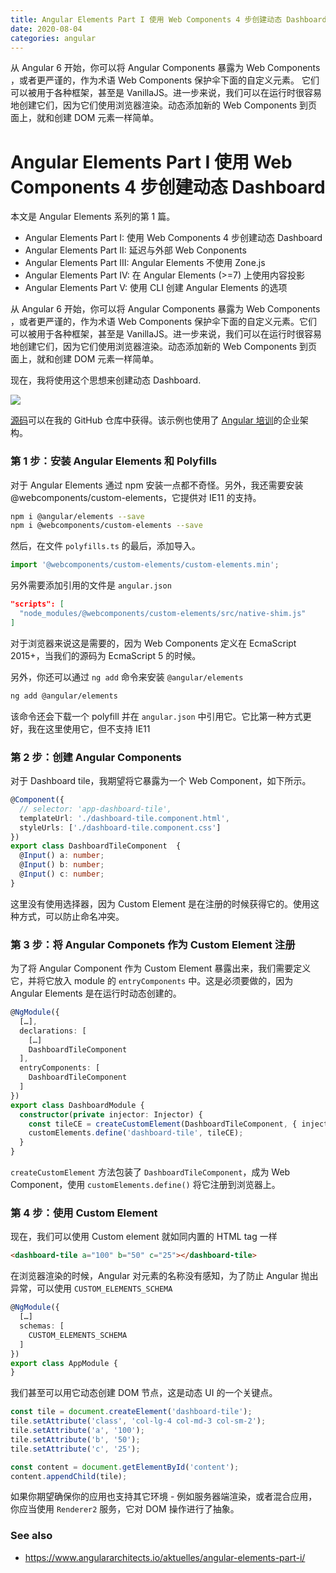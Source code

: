 ```yaml
---
title: Angular Elements Part I 使用 Web Components 4 步创建动态 Dashboard    
date: 2020-08-04
categories: angular
---
```

从 Angular 6 开始，你可以将 Angular Components 暴露为 Web Components ，或者更严谨的，作为术语 Web Components 保护伞下面的自定义元素。
它们可以被用于各种框架，甚至是 VanillaJS。进一步来说，我们可以在运行时很容易地创建它们，因为它们使用浏览器渲染。动态添加新的 Web Components 到页面上，就和创建 DOM 元素一样简单。
<!-- more -->


# Angular Elements Part I 使用 Web Components 4 步创建动态 Dashboard

本文是 Angular Elements 系列的第 1 篇。

* Angular Elements Part I: 使用 Web Components 4 步创建动态 Dashboard
* Angular Elements Part II: 延迟与外部 Web Conponents
* Angular Elements Part III: Angular Elements 不使用 Zone.js
* Angular Elements Part IV: 在 Angular Elements (>=7) 上使用内容投影
* Angular Elements Part V: 使用 CLI 创建 Angular Elements 的选项

从 Angular 6 开始，你可以将 Angular Components 暴露为 Web Components ，或者更严谨的，作为术语 Web Components 保护伞下面的自定义元素。它们可以被用于各种框架，甚至是 VanillaJS。进一步来说，我们可以在运行时很容易地创建它们，因为它们使用浏览器渲染。动态添加新的 Web Components 到页面上，就和创建 DOM 元素一样简单。

现在，我将使用这个思想来创建动态 Dashboard.

![](https://i.imgur.com/7wp1Hs5.png)

[源码](https://github.com/manfredsteyer/angular-elements-dashboard)可以在我的 GitHub 仓库中获得。该示例也使用了 [Angular 培训](https://www.angulararchitects.io/schulung/angular-advanced)的企业架构。

### 第 1 步：安装 Angular Elements 和 Polyfills

对于 Angular Elements 通过 npm 安装一点都不奇怪。另外，我还需要安装 @webcomponents/custom-elements，它提供对 IE11 的支持。

```bash
npm i @angular/elements --save
npm i @webcomponents/custom-elements --save
```

然后，在文件 `polyfills.ts` 的最后，添加导入。

```typescript
import '@webcomponents/custom-elements/custom-elements.min';
```

另外需要添加引用的文件是 `angular.json`

```json
"scripts": [
  "node_modules/@webcomponents/custom-elements/src/native-shim.js"
]
```

对于浏览器来说这是需要的，因为 Web Components 定义在 EcmaScript 2015+，当我们的源码为 EcmaScript 5 的时候。

另外，你还可以通过 `ng add` 命令来安装 `@angular/elements` 

```bash
ng add @angular/elements
```

该命令还会下载一个 polyfill 并在 `angular.json` 中引用它。它比第一种方式更好，我在这里使用它，但不支持 IE11

### 第 2 步：创建 Angular Components

对于 Dashboard tile，我期望将它暴露为一个 Web Component，如下所示。

```typescript
@Component({
  // selector: 'app-dashboard-tile',
  templateUrl: './dashboard-tile.component.html',
  styleUrls: ['./dashboard-tile.component.css']
})
export class DashboardTileComponent  {
  @Input() a: number;
  @Input() b: number;
  @Input() c: number;
}
```

这里没有使用选择器，因为 Custom Element 是在注册的时候获得它的。使用这种方式，可以防止命名冲突。

### 第 3 步：将 Angular Componets 作为 Custom Element 注册

为了将 Angular Component 作为 Custom Element 暴露出来，我们需要定义它，并将它放入 module 的 `entryComponents` 中。这是必须要做的，因为 Angular Elements 是在运行时动态创建的。

```typescript
@NgModule({
  […],
  declarations: [
    […]
    DashboardTileComponent
  ],
  entryComponents: [
    DashboardTileComponent
  ]
})
export class DashboardModule { 
  constructor(private injector: Injector) {
    const tileCE = createCustomElement(DashboardTileComponent, { injector: this.injector });
    customElements.define('dashboard-tile', tileCE);
  }
}
```

`createCustomElement` 方法包装了 `DashboardTileComponent`，成为 Web Component，使用 `customElements.define()` 将它注册到浏览器上。

### 第 4 步：使用 Custom Element

现在，我们可以使用 Custom element 就如同内置的 HTML tag 一样

```html
<dashboard-tile a="100" b="50" c="25"></dashboard-tile>
```

在浏览器渲染的时候，Angular 对元素的名称没有感知，为了防止 Angular 抛出异常，可以使用 `CUSTOM_ELEMENTS_SCHEMA`

```typescript
@NgModule({
  […]
  schemas: [
    CUSTOM_ELEMENTS_SCHEMA
  ]
})
export class AppModule {
}
```

我们甚至可以用它动态创建 DOM 节点，这是动态 UI 的一个关键点。

```javascript
const tile = document.createElement('dashboard-tile');
tile.setAttribute('class', 'col-lg-4 col-md-3 col-sm-2');
tile.setAttribute('a', '100');
tile.setAttribute('b', '50');
tile.setAttribute('c', '25');

const content = document.getElementById('content');
content.appendChild(tile);
```

如果你期望确保你的应用也支持其它环境 - 例如服务器端渲染，或者混合应用，你应当使用 `Renderer2` 服务，它对 DOM 操作进行了抽象。




### See also

* https://www.angulararchitects.io/aktuelles/angular-elements-part-i/



